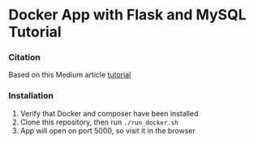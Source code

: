 # Docker App with Flask and MySQL Tutorial

### Citation

Based on this Medium article [tutorial](https://medium.com/@shamir.stav_83310/dockerizing-a-flask-mysql-app-with-docker-compose-c4f51d20b40d)

### Installation

1. Verify that Docker and composer have been installed
2. Clone this repository, then run `./run_docker.sh`
3. App will open on port 5000, so visit it in the browser
